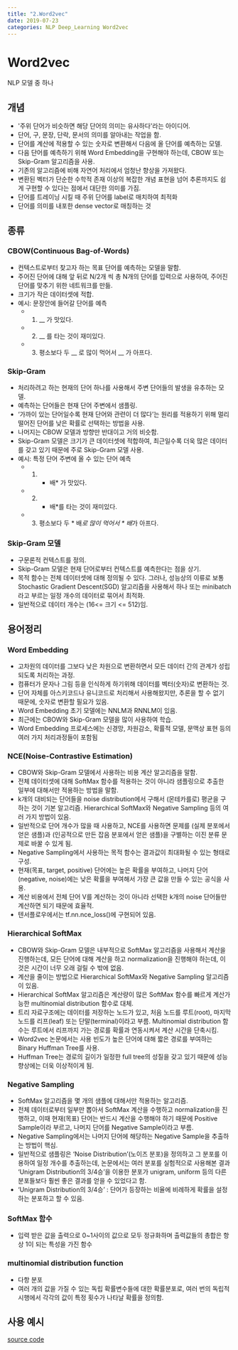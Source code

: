 ```yaml
---
title: "2.Word2vec"
date: 2019-07-23
categories: NLP Deep_Learning Word2vec
---
```

# Word2vec
NLP 모델 중 하나

## 개념
* '주위 단어가 비슷하면 해당 단어의 의미는 유사하다'라는 아이디어.
*	단어, 구, 문장, 단락, 문서의 의미를 알아내는 작업을 함.
*	단어를 계산에 적용할 수 있는 숫자로 변환해서 다음에 올 단어를 예측하는 모델.
*	다음 단어를 예측하기 위해 Word Embedding을 구현해야 하는데, CBOW 또는 Skip-Gram 알고리즘을 사용.
*	기존의 알고리즘에 비해 자연어 처리에서 엄청난 향상을 가져왔다.
*	변환된 벡터가 단순한 수학적 존재 이상의 복잡한 개념 표현을 넘어 추론까지도 쉽게 구현할 수 있다는 점에서 대단한 의미를 가짐.
*	단어를 트레이닝 시킬 때 주위 단어를 label로 매치하여 최적화
*	단어를 의미를 내포한 dense vector로 매칭하는 것

## 종류

### CBOW(Continuous Bag-of-Words)
*	컨텍스트로부터 찾고자 하는 목표 단어를 예측하는 모델을 말함.
*	주어진 단어에 대해 앞 뒤로 N/2개 씩 총 N개의 단어를 입력으로 사용하여, 주어진 단어를 맞추기 위한 네트워크를 만듦.
*	크기가 작은 데이터셋에 적합.
  * 예시: 문장안에 들어갈 단어를 예측
    * 1. __ 가 맛있다.
    * 2. __ 를 타는 것이 재미있다.
    * 3. 평소보다 두 __ 로 많이 먹어서 __ 가 아프다.

### Skip-Gram
*	처리하려고 하는 현재의 단어 하나를 사용해서 주변 단어들의 발생을 유추하는 모델.
*	예측하는 단어들은 현재 단어 주변에서 샘플링.
*	‘가까이 있는 단어일수록 현재 단어와 관련이 더 많다’는 원리를 적용하기 위해 멀리 떨어진 단어를 낮은 확률로 선택하는 방법을 사용.
*	나머지는 CBOW 모델과 방향만 반대이고 거의 비슷함.
*	Skip-Gram 모델은 크기가 큰 데이터셋에 적합하여, 최근일수록 더욱 많은 데이터를 갖고 있기 때문에 주로 Skip-Gram 모델 사용.
  *	예시: 특정 단어 주변에 올 수 있는 단어 예측
    *	1. * 배* 가 맛있다.
    *	2. * 배*를 타는 것이 재미있다.
    *	3. 평소보다 두 * 배*로 많이 먹어서 * 배*가 아프다.
### Skip-Gram 모델
*	구문론적 컨텍스트를 정의.
*	Skip-Gram 모델은 현재 단어로부터 컨텍스트를 예측한다는 점을 상기.
*	목적 함수는 전체 데이터셋에 대해 정의될 수 있다. 그러나, 성능상의 이류로 보통 Stochastic Gradient Descent(SGD) 알고리즘을 사용해서 하나 또는 minibatch라고 부르는 일정 개수의 데이터로 묶어서 최적화.
*	일반적으로 데이터 개수는 (16<= 크기 <= 512)임.

## 용어정리

### Word Embedding
*	고차원의 데이터를 그보다 낮은 차원으로 변환하면서 모든 데이터 간의 관계가 성립되도록 처리하는 과정.
*	컴퓨터가 문자나 그림 등을 인식하게 하기위해 데이터를 벡터(숫자)로 변환하는 것.
*	단어 자체를 아스키코드나 유니코드로 처리해서 사용해왔지만, 추론을 할 수 없기 때문에, 숫자로 변환할 필요가 있음.
*	Word Embedding 초기 모델에는 NNLM과 RNNLM이 있음.
*	최근에는 CBOW와 Skip-Gram 모델을 많이 사용하여 학습.
*	Word Embedding 프로세스에는 신경망, 차원감소, 확률적 모델, 문맥상 표현 등의 여러 가지 처리과정들이 포함됨


### NCE(Noise-Contrastive Estimation)
*	CBOW와 Skip-Gram 모델에서 사용하는 비용 계산 알고리즘을 말함.
*	전체 데이터셋에 대해 SoftMax 함수를 적용하는 것이 아니라 샘플링으로 추출한 일부에 대해서만 적용하는 방법을 말함.
*	k개의 대비되는 단어들을 noise distribution에서 구해서 (몬테카를로) 평균을 구하는 것이 기본 알고리즘. Hierarchical SoftMax와 Negative Sampling 등의 여러 가지 방법이 있음.
*	일반적으로 단어 개수가 많을 때 사용하고, NCE를 사용하면 문제를 (실제 분포에서 얻은 샘플)과 (인공적으로 만든 잡음 분포에서 얻은 샘플)을 구별하는 이진 분류 문제로 바꿀 수 있게 됨.
*	Negative Sampling에서 사용하는 목적 함수는 결과값이 최대화될 수 있는 형태로 구성.
*	현재(목표, target, positive) 단어에는 높은 확률을 부여하고, 나머지 단어(negative, noise)에는 낮은 확률을 부여해서 가장 큰 값을 만들 수 있는 공식을 사용.
*	계산 비용에서 전체 단어 V를 계산하는 것이 아니라 선택한 k개의 noise 단어들만 계산하면 되기 때문에 효율적.
*	텐서플로우에서는 tf.nn.nce_loss()에 구현되어 있음.

### Hierarchical SoftMax
*	CBOW와 Skip-Gram 모델은 내부적으로 SoftMax 알고리즘을 사용해서 계산을 진행하는데, 모든 단어에 대해 계산을 하고 normalization을 진행해야 하는데, 이것은 시간이 너무 오래 걸릴 수 밖에 없음.
*	계산을 줄이는 방법으로 Hierarchical SoftMax와 Negative Sampling 알고리즘이 있음.
*	Hierarchical SoftMax 알고리즘은 계산량이 많은 SoftMax 함수를 빠르게 계산가능한 multinomial distribution 함수로 대체.
*	트리 자료구조에는 데이터를 저장하는 노드가 있고, 처음 노드를 루트(root), 마지막 노드를 리프(leaf) 또는 단말(terminal)이라고 부름. Multinomial distribution 함수는 루트에서 리프까지 가는 경로를 확률과 연동시켜서 계산 시간을 단축시킴.
*	Word2vec 논문에서는 사용 빈도가 높은 단어에 대해 짧은 경로를 부여하는 Binary Huffman Tree를 사용.
*	Huffman Tree는 경로의 길이가 일정한 full tree의 성질을 갖고 있기 때문에 성능 향상에는 더욱 이상적이게 됨.

### Negative Sampling
*	SoftMax 알고리즘을 몇 개의 샘플에 대해서만 적용하는 알고리즘.
*	전체 데이터로부터 일부만 뽑아서 SoftMax 계산을 수행하고 normalization을 진행하고, 이때 현재(목표) 단어는 반드시 계산을 수행해야 하기 때문에 Positive Sample이라 부르고, 나머지 단어를 Negative Sample이라고 부름.
*	Negative Sampling에서는 나머지 단어에 해당하는 Negative Sample을 추출하는 방법이 핵심.
*	일반적으로 샘플링은 ‘Noise Distribution’(노이즈 분포)을 정의하고 그 분포를 이용하여 일정 개수를 추출하는데, 논문에서는 여러 분포를 실험적으로 사용해본 결과 ‘Unigram Distribution의 3/4승’을 이용한 분포가 unigram, uniform 등의 다른 분포들보다 훨씬 좋은 결과를 얻을 수 있었다고 함.
  *	‘Unigram Distribution의 3/4승’ : 단어가 등장하는 비율에 비례하게 확률을 설정하는 분포하고 할 수 있음.

### SoftMax 함수
*	입력 받은 값을 출력으로 0~1사이의 값으로 모두 정규화하며 출력값들의 총합은 항상 1이 되는 특성을 가진 함수

### multinomial distribution function
*	다항 분포
*	여러 개의 값을 가질 수 있는 독립 확률변수들에 대한 확률분포로, 여러 번의 독립적 시행에서 각각의 값이 특정 횟수가 나타날 확률을 정의함.

## 사용 예시

[source code](https://jeongmin-d.github.io/NLP_LInk/[DeepLearning_Tech]Word2vec.html)
